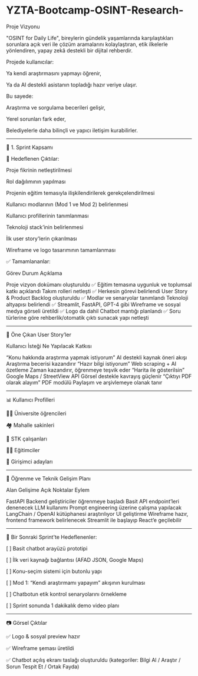 # YZTA-Bootcamp-OSINT-Research-
Proje Vizyonu

"OSINT for Daily Life", bireylerin gündelik yaşamlarında karşılaştıkları sorunlara açık veri ile çözüm aramalarını kolaylaştıran, etik ilkelerle yönlendiren, yapay zekâ destekli bir dijital rehberdir.

Projede kullanıcılar:

Ya kendi araştırmasını yapmayı öğrenir,

Ya da AI destekli asistanın topladığı hazır veriye ulaşır.


Bu sayede:

Araştırma ve sorgulama becerileri gelişir,

Yerel sorunları fark eder,

Belediyelerle daha bilinçli ve yapıcı iletişim kurabilirler.



---

🚀 1. Sprint Kapsamı

🧱 Hedeflenen Çıktılar:

Proje fikrinin netleştirilmesi

Rol dağılımının yapılması

Projenin eğitim temasıyla ilişkilendirilerek gerekçelendirilmesi

Kullanıcı modlarının (Mod 1 ve Mod 2) belirlenmesi

Kullanıcı profillerinin tanımlanması

Teknoloji stack’inin belirlenmesi

İlk user story'lerin çıkarılması

Wireframe ve logo tasarımının tamamlanması


✅ Tamamlananlar:

Görev	Durum	Açıklama

Proje vizyon dokümanı oluşturuldu	✅	Eğitim temasına uygunluk ve toplumsal katkı açıklandı
Takım rolleri netleşti	✅	Herkesin görevi belirlendi
User Story & Product Backlog oluşturuldu	✅	Modlar ve senaryolar tanımlandı
Teknoloji altyapısı belirlendi	✅	Streamlit, FastAPI, GPT-4 gibi
Wireframe ve sosyal medya görseli üretildi	✅	Logo da dahil
Chatbot mantığı planlandı	✅	Soru türlerine göre rehberlik/otomatik çıktı sunacak yapı netleşti



---

📌 Öne Çıkan User Story’ler

Kullanıcı İsteği	Ne Yapılacak	Katkısı

“Konu hakkında araştırma yapmak istiyorum”	AI destekli kaynak öneri akışı	Araştırma becerisi kazandırır
“Hazır bilgi istiyorum”	Web scraping + AI özetleme	Zaman kazandırır, öğrenmeye teşvik eder
“Harita ile gösterilsin”	Google Maps / StreetView API	Görsel destekle kavrayış güçlenir
“Çıktıyı PDF olarak alayım”	PDF modülü	Paylaşım ve arşivlemeye olanak tanır



---

📊 Kullanıcı Profilleri

🧑‍🎓 Üniversite öğrencileri

🏘️ Mahalle sakinleri

👥 STK çalışanları

👨‍🏫 Eğitimciler

🚀 Girişimci adayları



---

🧠 Öğrenme ve Teknik Gelişim Planı

Alan	Gelişime Açık Noktalar	Eylem

FastAPI	Backend geliştiriciler öğrenmeye başladı	Basit API endpoint’leri denenecek
LLM kullanımı	Prompt engineering üzerine çalışma yapılacak	LangChain / OpenAI kütüphanesi araştırılıyor
UI geliştirme	Wireframe hazır, frontend framework belirlenecek	Streamlit ile başlayıp React’e geçilebilir



---

🧩 Bir Sonraki Sprint'te Hedeflenenler:

[ ] Basit chatbot arayüzü prototipi

[ ] İlk veri kaynağı bağlantısı (AFAD JSON, Google Maps)

[ ] Konu-seçim sistemi için butonlu yapı

[ ] Mod 1: “Kendi araştırmamı yapayım” akışının kurulması

[ ] Chatbotun etik kontrol senaryolarını örnekleme

[ ] Sprint sonunda 1 dakikalık demo video planı



---

📷 Görsel Çıktılar

✅ Logo & sosyal preview hazır

✅ Wireframe şeması üretildi

✅ Chatbot açılış ekranı taslağı oluşturuldu (kategoriler: Bilgi Al / Araştır / Sorun Tespit Et / Ortak Fayda)
